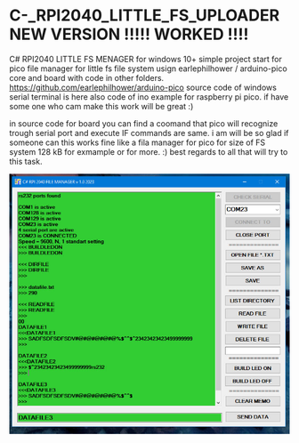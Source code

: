 # C-_RPI2040_LITTLE_FS_UPLOADER NEW VERSION !!!!! WORKED !!!!
C# RPI2040 LITTLE FS MENAGER for windows 10+
simple project start for pico file manager for little fs file system usign earlephilhower / arduino-pico core and board with code in other folders.
https://github.com/earlephilhower/arduino-pico
source code of windows serial terminal is here also code of ino example for raspberry pi pico. if have some one who cam make this work will be great :)

in source code for board you can find a coomand that pico will recognize trough serial port and execute IF commands are same.
i am will be so glad if someone can this works fine like a fila manager for pico for size of FS system 128 kB for exmample or for more. :)
best regards to all that will try to this task.

<img src="/JPG_LITTLE_FS_UPLOADER/fs_manager.jpg" alt="Alt text" title="Optional title">

